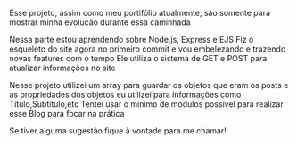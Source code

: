 Esse projeto, assim como meu portifólio atualmente, são somente para mostrar minha evolução durante essa caminhada

Nessa parte estou aprendendo sobre Node.js, Express e EJS
Fiz o esqueleto do site agora no primeiro commit e vou embelezando e trazendo novas features com o tempo
Ele utiliza o sistema de GET e POST para atualizar informações no site

Nesse projeto utilizei um array para guardar os objetos que eram os posts e as propriedades dos objetos eu utilizei para informações como Título,Subtítulo,etc
Tentei usar o mínimo de módulos possível para realizar esse Blog para focar na prática

Se tiver alguma sugestão fique à vontade para me chamar!
